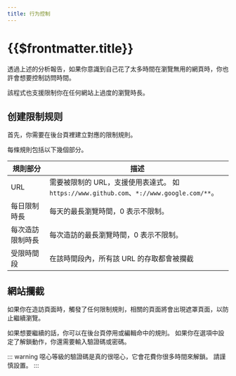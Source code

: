 ```yaml
---
title: 行为控制
---
```


# {{$frontmatter.title}}

透過上述的分析報告，如果你意識到自己花了太多時間在瀏覽無用的網頁時，你也許會想要控制訪問時間。

該程式也支援限制你在任何網站上過度的瀏覽時長。

## 创建限制规则

首先，你需要在後台頁裡建立對應的限制規則。

每條規則包括以下幾個部分。

| 規則部分         | 描述                                                                                     |
| ---------------- | ---------------------------------------------------------------------------------------- |
| URL              | 需要被限制的 URL，支援使用表達式。 如`https://www.github.com`、`*://www.google.com/**`。 |
| 每日限制時長     | 每天的最長瀏覽時間，0 表示不限制。                                                       |
| 每次造訪限制時長 | 每次造訪的最長瀏覽時間，0 表示不限制。                                                   |
| 受限時間段       | 在該時間段內，所有該 URL 的存取都會被攔截                                                |

## 網站攔截

如果你在造訪頁面時，觸發了任何限制規則，相關的頁面將會出現遮罩頁面，以防止繼續瀏覽。

如果想要繼續的話，你可以在後台頁停用或編輯命中的規則。 如果你在選項中設定了解鎖動作，你還需要輸入驗證碼或密碼。

::: warning
噁心等級的驗證碼是真的很噁心，它會花費你很多時間來解鎖。 請謹慎設置。
:::
